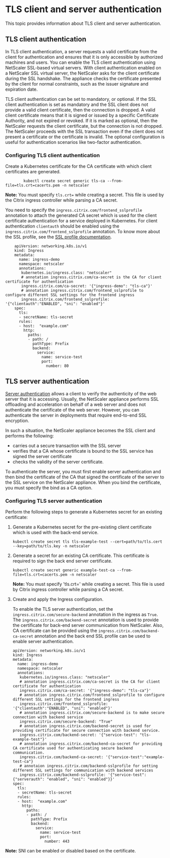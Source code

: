 # TLS client and server authentication

This topic provides information about TLS client and server authentication.

## TLS client authentication

In TLS client authentication, a server requests a valid certificate from the client for authentication and ensures that it is only accessible by authorized machines and users.
You can enable the TLS client authentication using NetScaler SSL-based virtual servers. With client authentication enabled on a NetScaler SSL virtual server, the NetScaler asks for the client certificate during the SSL handshake. The appliance checks the certificate presented by the client for normal constraints, such as the issuer signature and expiration date.

TLS client authentication can be set to mandatory, or optional. If the SSL client authentication is set as mandatory and the SSL client does not provide a valid client certificate, then the connection is dropped. A valid client certificate means that it is signed or issued by a specific Certificate Authority, and not expired or revoked. If it is marked as optional, then the NetScaler requests the client certificate, but the connection is not dropped. The NetScaler proceeds with the SSL transaction even if the client does not present a certificate or the certificate is invalid. The optional configuration is useful for authentication scenarios like two-factor authentication.

### Configuring TLS client authentication

Create a Kubernetes certificate for the CA certificate with which client certificates are generated.

            kubectl create secret generic tls-ca --from-file=tls.crt=cacerts.pem -n netscaler

**Note:** You must specify `tls.crt=` while creating a secret. This file is used by the Citrix ingress controller while parsing a CA secret.

You need to specify the `ingress.citrix.com/frontend_sslprofile` annotation to attach the generated CA secret which is used for the client certificate authentication for a service deployed in Kubernetes. For client authentication `clientauth` should be enabled using the `ingress.citrix.com/frontend_sslprofile` annotation. To know more about the SSL profile, see the [SSL profile documentation](./SSL-profile.md).

        apiVersion: networking.k8s.io/v1
        kind: Ingress
        metadata:
          name: ingress-demo
          namespace: netscaler
          annotations:
           kubernetes.io/ingress.class: "netscaler"
           # annotation ingress.citrix.com/ca-secret is the CA for client certificate for authentication 
           ingress.citrix.com/ca-secret: '{"ingress-demo": "tls-ca"}'
           # annotation ingress.citrix.com/frontend_sslprofile to configure different SSL settings for the frontend ingress
           ingress.citrix.com/frontend_sslprofile: '{"clientauth":"ENABLED", "sni": "enabled"}'      
        spec:
          tls:
          - secretName: tls-secret
          rules:
          - host:  "example.com"
            http:
              paths:
              - path: /
                pathType: Prefix
                backend:
                  service: 
                    name: service-test
                    port: 
                      number: 80

## TLS server authentication

[Server authentication](https://docs.citrix.com/en-us/citrix-adc/13/ssl/server-authentication.html) allows a client to verify the authenticity of the web server that it is accessing.
Usually, the NetScaler appliance performs SSL offloading and acceleration on behalf of a web server and does not authenticate the certificate of the web server. However, you can authenticate the server in deployments that require end-to-end SSL encryption.

In such a situation, the NetScaler appliance becomes the SSL client and performs the following:

-  carries out a secure transaction with the SSL server
-  verifies that a CA whose certificate is bound to the SSL service has signed the server certificate
-  checks the validity of the server certificate.

To authenticate the server, you must first enable server authentication and then bind the certificate of the CA that signed the certificate of the server to the SSL service on the NetScaler appliance. When you bind the certificate, you must specify the bind as a CA option.

### Configuring TLS server authentication

Perform the following steps to generate a Kubernetes secret for an existing certificate:

1.  Generate a Kubernetes secret for the pre-existing client certificate which is used with the back-end service.

        kubectl create secret tls tls-example-test --cert=path/to/tls.cert --key=path/to/tls.key -n netscaler

1.  Generate a secret for an existing CA certificate. This certificate is required to sign the back end server certificate.

        kubectl create secret generic example-test-ca --from-file=tls.crt=cacerts.pem -n netscaler

    **Note:** You must specify 'tls.crt=' while creating a secret. This file is used by Citrix ingress controller while parsing a CA secret.

1.  Create and apply the Ingress configuration.

     To enable the TLS server authentication, set the `ingress.citrix.com/secure-backend` annotation in the ingress as `True`. The `ingress.citrix.com/backend-secret` annotation is used to provide the certificate for back-end server communication from NetScaler. Also, CA certificate can be provided using the `ingress.citrix.com/backend-ca-secret` annotation and the back end SSL profile can be used to enable server authentication.

        apiVersion: networking.k8s.io/v1
        kind: Ingress
        metadata:
          name: ingress-demo
          namespace: netscaler
          annotations:
           kubernetes.io/ingress.class: "netscaler"
           # annotation ingress.citrix.com/ca-secret is the CA for client certificate for authentication 
           ingress.citrix.com/ca-secret: '{"ingress-demo": "tls-ca"}'
           # annotation ingress.citrix.com/frontend_sslprofile to configure different SSL settings for the frontend ingress
           ingress.citrix.com/frontend_sslprofile: '{"clientauth":"ENABLED", "sni": "enabled"}'
           # annotation ingress.citrix.com/secure-backend is to make secure connection with backend service
           ingress.citrix.com/secure-backend: "True"
           # annotation ingress.citrix.com/backend-secret is used for providing certificate for secure connection with backend service.
           ingress.citrix.com/backend-secret: '{"service-test": "tls-example-test"}'
           # annotation ingress.citrix.com/backend-ca-secret for providing CA certificate used for authenticating secure backend communication.
           ingress.citrix.com/backend-ca-secret: '{"service-test":"example-test-ca"}
           # annotaion ingress.citrix.com/backend-sslprofile for setting different SSL settings for communication with backend services
           ingress.citrix.com/backend-sslprofile: '{"service-test":{"serverauth": "enabled", "sni": "enabled"}}'     
        spec:
          tls:
          - secretName: tls-secret
          rules:
          - host:  "example.com"
            http:
              paths:
              - path: /
                pathType: Prefix
                backend:
                  service: 
                    name: service-test
                    port: 
                      number: 443

**Note:** SNI can be enabled or disabled based on the certificate.